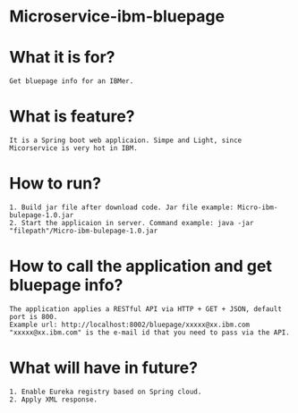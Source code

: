# Microservice-ibm-bluepage

# What it is for?
	Get bluepage info for an IBMer.

# What is feature?
	It is a Spring boot web applicaion. Simpe and Light, since Micorservice is very hot in IBM.
	
# How to run?
	1. Build jar file after download code. Jar file example: Micro-ibm-bulepage-1.0.jar
	2. Start the applicaion in server. Command example: java -jar "filepath"/Micro-ibm-bulepage-1.0.jar

# How to call the application and get bluepage info?
	The application applies a RESTful API via HTTP + GET + JSON, default port is 800.
	Example url: http://localhost:8002/bluepage/xxxxx@xx.ibm.com
	"xxxxx@xx.ibm.com" is the e-mail id that you need to pass via the API.
	
# What will have in future?
	1. Enable Eureka registry based on Spring cloud.
	2. Apply XML response.
